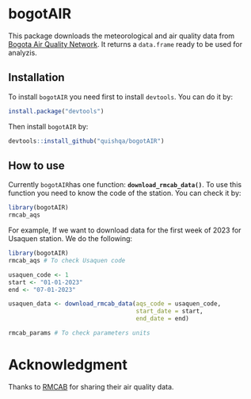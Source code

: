 # bogotAIR

This package downloads the meteorological and air quality data from [Bogota Air Quality Network](http://rmcab.ambientebogota.gov.co/Report/HourlyReports). It returns a `data.frame` ready to be used for analyzis.

## Installation

To install `bogotAIR` you need first to install `devtools`.
You can do it by:

```R
install.package("devtools")
```

Then install `bogotAIR` by:
```R
devtools::install_github("quishqa/bogotAIR")
```

## How to use

Currently `bogotAIR`has one function: **`download_rmcab_data()`**.
To use this function you need to know the code of the station. You can check it by:
```R
library(bogotAIR)
rmcab_aqs
```
For example, If we want to download data for the first week of 2023 for Usaquen station. We do the following:
```R
library(bogotAIR)
rmcab_aqs # To check Usaquen code

usaquen_code <- 1
start <- "01-01-2023"
end <- "07-01-2023"

usaquen_data <- download_rmcab_data(aqs_code = usaquen_code, 
                                    start_date = start,
                                    end_date = end)

rmcab_params # To check parameters units
```

# Acknowledgment
Thanks to [RMCAB](https://www.ambientebogota.gov.co/estaciones-rmcab) for sharing their air quality data.
